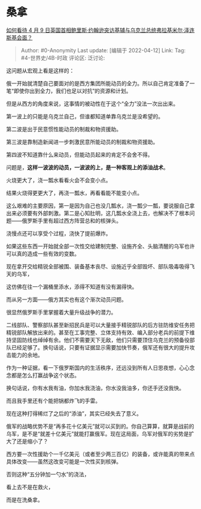 # 桑拿
[如何看待 4 月 9 日英国首相鲍里斯·约翰逊突访基辅与乌克兰总统弗拉基米尔·泽连斯基会面？](https://www.zhihu.com/question/526984409/answer/2432336838)

> Author: #0-Anonymity
> Last update: [编辑于 2022-04-12]
> Link:
> Tag: #4-世界史/4B-时政
> 评论区:
> 泛讨论:

这问题从宏观上看是这样的：

俄一开始就清楚自己要面对的是西方集团所能动员的全力。所以自己肯定准备了一笔“即使你出到全力，我们也足以对抗”的资源和计划。

但是从西方的角度来说，这事情的被动性在于这个“全力”没法一次出出来。

第一波上的只能是乌克兰自己，但谁都知道单靠乌克兰是没希望的。

第二波是出于民意惯性能动员的制裁和物资援助。

第三波是靠制造新闻进一步刺激民意所能动员的制裁和物资援助。

第四波不知道靠什么来动员，但能动员起来的肯定不会舍不得。

问题是，**这样一波波的动员，一波波的上，是一种客观上的添油战术**。

火烧更大了，浇一瓢水看看火会不会变小点。

结果火烧得更更大了，再浇一瓢水，再看看能不能变小点。

这么艰难的主要原因，第一是因为自己也没几瓢水，浇一瓢少一瓢，要说服自己拿出来必须要有外部刺激。第二是心知肚明，这几瓢水全浇上去，也解决不了根本问题——俄罗斯手里有超过西方阵营总和的核弹头。

浇慢点还可以享受个过程，浇快了提前爆炸。

如果这些东西一开始就全部一次性交给建制完整、设施齐全、头脑清醒的乌军也许可以真的造成一些有效的变数。

现在拿开交给精锐全部被围、装备基本丧尽、设施近乎全部毁坏、部队吸毒吸得飞天的乌军，

这仿佛在往一个漏桶里添水，添得不知道有没有漏得快。

而从另一方面——俄方其实也有这个渐次动员问题。

很显然俄罗斯手里掌握着大量升级战争的潜力。

二线部队、警察部队甚至新招民兵是可以大量接手精锐部队的后方驻防维安任务把精锐部队解放出来的。甚至在工事完整、立体支持有效、编入部分老兵的前提下维持坚固防线也绰绰有余。他们不需要天下无敌，他们只需要顶住乌克兰的预备役部队已经足够了。换句话说，只要有证据显示需要加快节奏，俄军还有很大的提升攻击能力的余地。

作为一种证据，看一下俄罗斯国内的生活秩序，还远没到所有人日思夜想，心心念念都是怎么打赢战争这个状态。

换句话说，你有水我有油，你加水我浇油，你水没我油多，你还手还没我快。

而且我手里还有个能把锅都炸飞的手雷。

现在这种打得稀烂了之后的“添油”，其实已经失去了意义。

俄军的战略优势不是“再多花十亿美元”就可以买到的。你自己算算，就算是战前的乌军，是不是“就差十亿美元”就能打赢俄军。现在这局面，乌军对俄军的劣势是扩大了还是缩小了？

西方要一次性援助个一千亿美元（或者至少两三百亿）的装备，或许能真的带来点具体改变——虽然这改变可能是一次性买到核弹。

否则这种“五分钟加一勺水”的浇法，

看上去不是在救火，

而是在洗桑拿。
